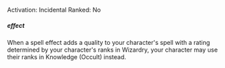 Activation: Incidental
Ranked: No
##### effect
When a spell effect adds a quality to your character's spell with a rating determined by your character's ranks in Wizardry, your character may use their ranks in Knowledge (Occult) instead.